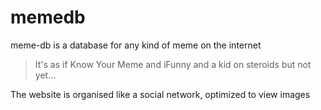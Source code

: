 # memedb

meme-db is a database for any kind of meme on the internet
> It's as if Know Your Meme and iFunny and a kid on steroids
but not yet...

The website is organised like a social network, optimized to view images 

